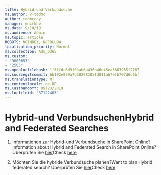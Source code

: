 ```yaml
---
title: Hybrid-und Verbundsuche
ms.author: v-todmc
author: todmccoy
manager: mnirkhe
ms.date: 9/18/19
ms.audience: Admin
ms.topic: article
ROBOTS: NOINDEX, NOFOLLOW
localization_priority: Normal
ms.collection: Adm_O365
ms.custom:
- "9000653"
- "2505"
ms.openlocfilehash: 1f31fdc6d9f0eab6a436b46e45ea5663965f2767
ms.sourcegitcommit: 6b102e079a7d30298105fd811a67efb707d6d5bf
ms.translationtype: MT
ms.contentlocale: de-DE
ms.lasthandoff: 09/23/2019
ms.locfileid: "37122403"
---
```

# <a name="hybrid-and-federated-searches"></a><span data-ttu-id="cf741-102">Hybrid-und Verbundsuchen</span><span class="sxs-lookup"><span data-stu-id="cf741-102">Hybrid and Federated Searches</span></span> 

1. <span data-ttu-id="cf741-103">Informationen zur Hybrid-und Verbundsuche in SharePoint Online?</span><span class="sxs-lookup"><span data-stu-id="cf741-103">Information about Hybrid and Federated Search in SharePoint Online?</span></span>
    <span data-ttu-id="cf741-104">Überprüfen Sie [hier](https://docs.microsoft.com/sharepoint/hybrid/hybrid-search-in-sharepoint)</span><span class="sxs-lookup"><span data-stu-id="cf741-104">Check [here](https://docs.microsoft.com/sharepoint/hybrid/hybrid-search-in-sharepoint)</span></span>

2. <span data-ttu-id="cf741-105">Möchten Sie die hybride Verbundsuche planen?</span><span class="sxs-lookup"><span data-stu-id="cf741-105">Want to plan Hybrid federated search?</span></span>
    <span data-ttu-id="cf741-106">Überprüfen Sie [hier](https://docs.microsoft.com/sharepoint/hybrid/plan-hybrid-federated-search)</span><span class="sxs-lookup"><span data-stu-id="cf741-106">Check [here](https://docs.microsoft.com/sharepoint/hybrid/plan-hybrid-federated-search)</span></span>